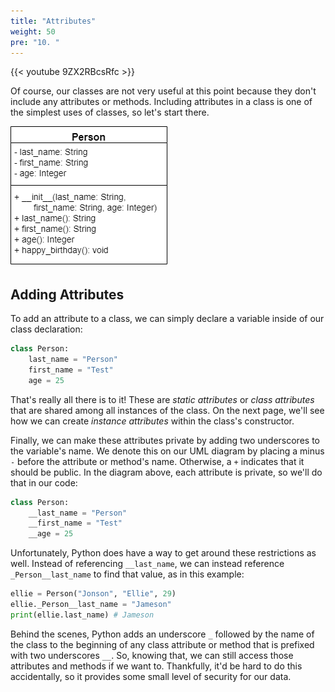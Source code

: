 ```yaml
---
title: "Attributes"
weight: 50
pre: "10. "
---
```


{{< youtube 9ZX2RBcsRfc  >}}

Of course, our classes are not very useful at this point because they don't include any attributes or methods. Including attributes in a class is one of the simplest uses of classes, so let's start there.

![Person UML Diagram](/images/2/2.17.p.4.personuml.png)

## Adding Attributes

To add an attribute to a class, we can simply declare a variable inside of our class declaration:

```python
class Person:
    last_name = "Person"
    first_name = "Test"
    age = 25
```

That's really all there is to it! These are _static attributes_ or _class attributes_ that are shared among all instances of the class. On the next page, we'll see how we can create _instance attributes_ within the class's constructor.

Finally, we can make these attributes private by adding two underscores to the variable's name. We denote this on our UML diagram by placing a minus `-` before the attribute or method's name. Otherwise, a `+` indicates that it should be public. In the diagram above, each attribute is private, so we'll do that in our code:

```python
class Person:
    __last_name = "Person"
    __first_name = "Test"
    __age = 25
```

Unfortunately, Python does have a way to get around these restrictions as well. Instead of referencing `__last_name`, we can instead reference `_Person__last_name` to find that value, as in this example:

```python
ellie = Person("Jonson", "Ellie", 29)
ellie._Person__last_name = "Jameson"
print(ellie.last_name) # Jameson
```

Behind the scenes, Python adds an underscore `_` followed by the name of the class to the beginning of any class attribute or method that is prefixed with two underscores `__`. So, knowing that, we can still access those attributes and methods if we want to. Thankfully, it'd be hard to do this accidentally, so it provides some small level of security for our data. 
